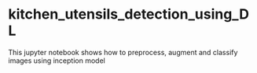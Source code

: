 # kitchen_utensils_detection_using_DL
This jupyter notebook shows how to preprocess, augment and classify images using inception model
